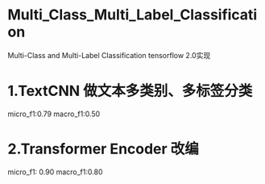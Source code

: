 # Multi_Class_Multi_Label_Classification
Multi-Class and Multi-Label Classification tensorflow 2.0实现
# 1.TextCNN 做文本多类别、多标签分类
micro_f1:0.79  macro_f1:0.50
# 2.Transformer Encoder 改编
micro_f1: 0.90 macro_f1:0.80
